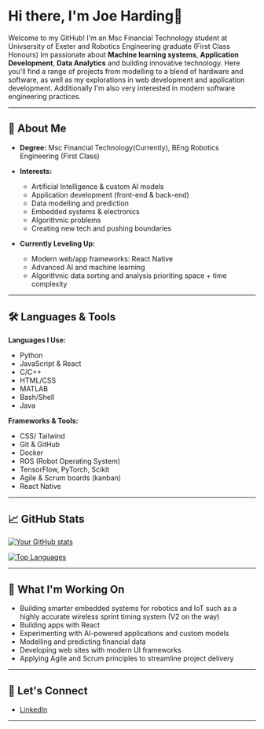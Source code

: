 # Hi there, I'm Joe Harding👋

Welcome to my GitHub! I'm an Msc Financial Technology student at Univsersity of Exeter and Robotics Engineering graduate (First Class Honours) Im passionate about **Machine learning systems**, **Application Development**, **Data Analytics** and building innovative technology. Here you'll find a range of projects from modelling to a blend of hardware and software, as well as my explorations in web development and application development. Additionally I'm also very interested in modern software engineering practices.

---

## 🚀 About Me

- **Degree:**  Msc Financial Technology(Currently), BEng Robotics Engineering (First Class)
- **Interests:**  
  - Artificial Intelligence & custom AI models  
  - Application development (front-end & back-end)  
  - Data modelling and prediction
  - Embedded systems & electronics  
  - Algorithmic problems
  - Creating new tech and pushing boundaries

- **Currently Leveling Up:**  
  - Modern web/app frameworks: React Native
  - Advanced AI and machine learning
  - Algorithmic data sorting and analysis prioriting space + time complexity

---

## 🛠️ Languages & Tools

**Languages I Use:**
- Python
- JavaScript & React
- C/C++
- HTML/CSS
- MATLAB
- Bash/Shell
- Java

**Frameworks & Tools:**
- CSS/ Tailwind
- Git & GitHub
- Docker
- ROS (Robot Operating System)
- TensorFlow, PyTorch, Scikit 
- Agile & Scrum boards (kanban)
- React Native

---

## 📈 GitHub Stats

[![Your GitHub stats](https://github-readme-stats.vercel.app/api?username=JosephJames01&show_icons=true&theme=radical)](https://github.com/JosephJames01)

[![Top Languages](https://github-readme-stats.vercel.app/api/top-langs/?username=JosephJames01&langs_count=10&theme=radical)](https://github.com/JosephJames01)




---

## 🌱 What I'm Working On 

- Building smarter embedded systems for robotics and IoT such as a highly accurate wireless sprint timing system (V2 on the way)
- Building apps with React
- Experimenting with AI-powered applications and custom models
- Modelling and predicting financial data
- Developing web sites with modern UI frameworks  
- Applying Agile and Scrum principles to streamline project delivery

---

## 🤝 Let's Connect

- [LinkedIn](https://www.linkedin.com/in/joe-harding-458a23312/)  


---
